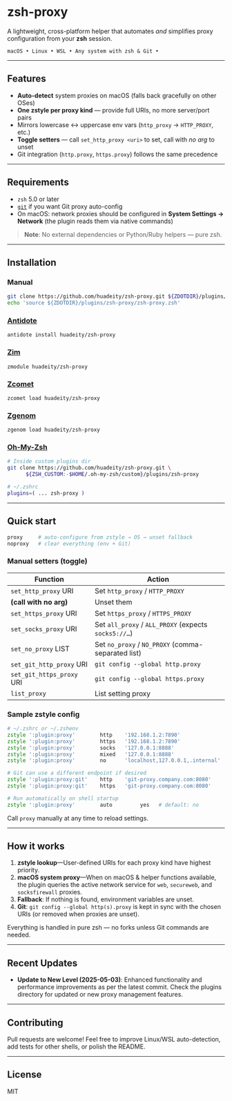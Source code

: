 # zsh-proxy

A lightweight, cross-platform helper that automates *and* simplifies proxy configuration from your **zsh** session.

```
macOS • Linux • WSL • Any system with zsh & Git •
```

---

## Features

* **Auto-detect** system proxies on macOS (falls back gracefully on other OSes)
* **One zstyle per proxy kind** — provide full URIs, no more server/port pairs
* Mirrors lowercase ↔ uppercase env vars (`http_proxy` → `HTTP_PROXY`, etc.)
* **Toggle setters** — call `set_http_proxy <uri>` to set, call with *no arg* to unset
* Git integration (`http.proxy`, `https.proxy`) follows the same precedence

---

## Requirements

* `zsh` 5.0 or later
* [`git`](https://git-scm.com/) if you want Git proxy auto-config
* On macOS: network proxies should be configured in **System Settings → Network** (the plugin reads them via native commands)

> **Note**: No external dependencies or Python/Ruby helpers — pure zsh.

---

## Installation

### Manual

```bash
git clone https://github.com/huadeity/zsh-proxy.git ${ZDOTDIR}/plugins/zsh-proxy
echo 'source ${ZDOTDIR}/plugins/zsh-proxy/zsh-proxy.zsh'
```

### [Antidote](https://antidote.sh)

`antidote install huadeity/zsh-proxy`

### [Zim](https://zimfw.sh)

`zmodule huadeity/zsh-proxy`

### [Zcomet](https://zcomet.io)

`zcomet load huadeity/zsh-proxy`

### [Zgenom](https://github.com/jandamm/zgenom)

`zgenom load huadeity/zsh-proxy`

### [Oh-My-Zsh](https://ohmyz.sh)

```bash
# Inside custom plugins dir
git clone https://github.com/huadeity/zsh-proxy.git \
      ${ZSH_CUSTOM:-$HOME/.oh-my-zsh/custom}/plugins/zsh-proxy

# ~/.zshrc
plugins=( ... zsh-proxy )
```

---

## Quick start

```zsh
proxy     # auto-configure from zstyle → OS → unset fallback
noproxy   # clear everything (env + Git)
```

### Manual setters (toggle)

| Function               | Action                                                  |
|-----------------------|---------------------------------------------------------|
| `set_http_proxy` URI  | Set `http_proxy` / `HTTP_PROXY`                        |
| **(call with no arg)**| Unset them                                             |
| `set_https_proxy` URI | Set `https_proxy` / `HTTPS_PROXY`                      |
| `set_socks_proxy` URI | Set `all_proxy` / `ALL_PROXY` (expects `socks5://…`)   |
| `set_no_proxy` LIST   | Set `no_proxy` / `NO_PROXY` (comma-separated list)     |
| `set_git_http_proxy` URI  | `git config --global http.proxy`                   |
| `set_git_https_proxy` URI | `git config --global https.proxy`                 |
| `list_proxy` | List setting proxy |

### Sample zstyle config

```zsh
# ~/.zshrc or ~/.zshenv
zstyle ':plugin:proxy'        http    '192.168.1.2:7890'
zstyle ':plugin:proxy'        https   '192.168.1.2:7890'
zstyle ':plugin:proxy'        socks   '127.0.0.1:8888'
zstyle ':plugin:proxy'        mixed   '127.0.0.1:8888'
zstyle ':plugin:proxy'        no      'localhost,127.0.0.1,.internal'

# Git can use a different endpoint if desired
zstyle ':plugin:proxy:git'    http    'git-proxy.company.com:8080'
zstyle ':plugin:proxy:git'    https   'git-proxy.company.com:8080'

# Run automatically on shell startup
zstyle ':plugin:proxy'        auto         yes   # default: no
```

Call `proxy` manually at any time to reload settings.

---

## How it works

1. **zstyle lookup**—User-defined URIs for each proxy kind have highest priority.
2. **macOS system proxy**—When on macOS & helper functions available, the plugin queries the active network service for `web`, `secureweb`, and `socksfirewall` proxies.
3. **Fallback**: If nothing is found, environment variables are unset.
4. **Git**: `git config --global http(s).proxy` is kept in sync with the chosen URIs (or removed when proxies are unset).

Everything is handled in pure zsh — no forks unless Git commands are needed.

---

## Recent Updates

- **Update to New Level (2025-05-03)**: Enhanced functionality and performance improvements as per the latest commit. Check the plugins directory for updated or new proxy management features.

---

## Contributing

Pull requests are welcome! Feel free to improve Linux/WSL auto-detection, add tests for other shells, or polish the README.

---

## License

MIT
